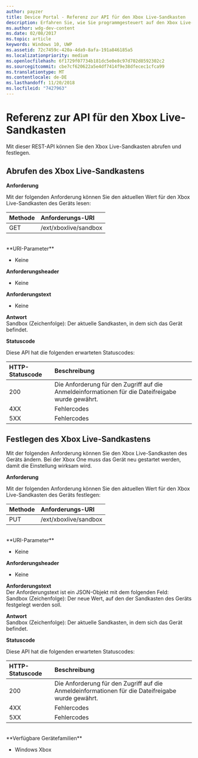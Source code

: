 ```yaml
---
author: payzer
title: Device Portal - Referenz zur API für den Xbox Live-Sandkasten
description: Erfahren Sie, wie Sie programmgesteuert auf den Xbox Live-Sandkasten zugreifen.
ms.author: wdg-dev-content
ms.date: 02/08/2017
ms.topic: article
keywords: Windows 10, UWP
ms.assetid: 72c7459c-420a-4da9-8afa-191a846185a5
ms.localizationpriority: medium
ms.openlocfilehash: 6f1729f07734b181dc5e0e8c97d702d8592302c2
ms.sourcegitcommit: cbe7cf620622a5e4df7414f9e38dfecec1cfca99
ms.translationtype: MT
ms.contentlocale: de-DE
ms.lasthandoff: 11/20/2018
ms.locfileid: "7427963"
---
```

# <a name="xbox-live-sandbox-api-reference"></a>Referenz zur API für den Xbox Live-Sandkasten   
Mit dieser REST-API können Sie den Xbox Live-Sandkasten abrufen und festlegen.

## <a name="get-the-xbox-live-sandbox"></a>Abrufen des Xbox Live-Sandkastens

**Anforderung**

Mit der folgenden Anforderung können Sie den aktuellen Wert für den Xbox Live-Sandkasten des Geräts lesen:

Methode      | Anforderungs-URI
:------     | :-----
GET | /ext/xboxlive/sandbox
<br />
**URI-Parameter**

- Keine

**Anforderungsheader**

- Keine

**Anforderungstext**

- Keine

**Antwort**   
Sandbox (Zeichenfolge): Der aktuelle Sandkasten, in dem sich das Gerät befindet.   

**Statuscode**

Diese API hat die folgenden erwarteten Statuscodes:

HTTP-Statuscode      | Beschreibung
:------     | :-----
200 | Die Anforderung für den Zugriff auf die Anmeldeinformationen für die Dateifreigabe wurde gewährt.
4XX | Fehlercodes
5XX | Fehlercodes

## <a name="set-the-xbox-live-sandbox"></a>Festlegen des Xbox Live-Sandkastens
Mit der folgenden Anforderung können Sie den Xbox Live-Sandkasten des Geräts ändern. Bei der Xbox One muss das Gerät neu gestartet werden, damit die Einstellung wirksam wird.

**Anforderung**

Mit der folgenden Anforderung können Sie den aktuellen Wert für den Xbox Live-Sandkasten des Geräts festlegen:

Methode      | Anforderungs-URI
:------     | :-----
PUT | /ext/xboxlive/sandbox
<br />
**URI-Parameter**

- Keine

**Anforderungsheader**

- Keine

**Anforderungstext**   
Der Anforderungstext ist ein JSON-Objekt mit dem folgenden Feld:   
Sandbox (Zeichenfolge): Der neue Wert, auf den der Sandkasten des Geräts festgelegt werden soll.

**Antwort**   
Sandbox (Zeichenfolge): Der aktuelle Sandkasten, in dem sich das Gerät befindet.   

**Statuscode**

Diese API hat die folgenden erwarteten Statuscodes:

HTTP-Statuscode      | Beschreibung
:------     | :-----
200 | Die Anforderung für den Zugriff auf die Anmeldeinformationen für die Dateifreigabe wurde gewährt.
4XX | Fehlercodes
5XX | Fehlercodes

<br />
**Verfügbare Gerätefamilien**

* Windows Xbox

